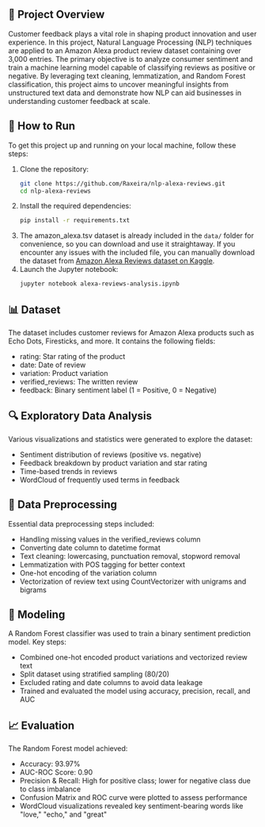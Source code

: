 ## 🧬 Project Overview
Customer feedback plays a vital role in shaping product innovation and user experience. In this project, Natural Language Processing (NLP) techniques are applied to an Amazon Alexa product review dataset containing over 3,000 entries. The primary objective is to analyze consumer sentiment and train a machine learning model capable of classifying reviews as positive or negative. By leveraging text cleaning, lemmatization, and Random Forest classification, this project aims to uncover meaningful insights from unstructured text data and demonstrate how NLP can aid businesses in understanding customer feedback at scale.

## 🚀 How to Run
To get this project up and running on your local machine, follow these steps:
1. Clone the repository:
   ```bash
   git clone https://github.com/Raxeira/nlp-alexa-reviews.git
   cd nlp-alexa-reviews
2. Install the required dependencies:
   ```bash
   pip install -r requirements.txt
3. The amazon_alexa.tsv dataset is already included in the `data/` folder for convenience, so you can download and use it straightaway. If you encounter any issues with the included file, you can manually download the dataset from [Amazon Alexa Reviews dataset on Kaggle](https://www.kaggle.com/datasets/sid321axn/amazon-alexa-reviews).
4. Launch the Jupyter notebook:
   ```bash
   jupyter notebook alexa-reviews-analysis.ipynb

## 📊 Dataset
The dataset includes customer reviews for Amazon Alexa products such as Echo Dots, Firesticks, and more. It contains the following fields:
- rating: Star rating of the product
- date: Date of review
- variation: Product variation
- verified_reviews: The written review
- feedback: Binary sentiment label (1 = Positive, 0 = Negative)

## 🔍 Exploratory Data Analysis
Various visualizations and statistics were generated to explore the dataset:
- Sentiment distribution of reviews (positive vs. negative)
- Feedback breakdown by product variation and star rating
- Time-based trends in reviews
- WordCloud of frequently used terms in feedback

## 🧹 Data Preprocessing
Essential data preprocessing steps included:
- Handling missing values in the verified_reviews column
- Converting date column to datetime format
- Text cleaning: lowercasing, punctuation removal, stopword removal
- Lemmatization with POS tagging for better context
- One-hot encoding of the variation column
- Vectorization of review text using CountVectorizer with unigrams and bigrams

## 🧠 Modeling
A Random Forest classifier was used to train a binary sentiment prediction model. Key steps:
- Combined one-hot encoded product variations and vectorized review text
- Split dataset using stratified sampling (80/20)
- Excluded rating and date columns to avoid data leakage
- Trained and evaluated the model using accuracy, precision, recall, and AUC

## 📈 Evaluation
The Random Forest model achieved:
- Accuracy: 93.97%
- AUC-ROC Score: 0.90
- Precision & Recall: High for positive class; lower for negative class due to class imbalance
- Confusion Matrix and ROC curve were plotted to assess performance
- WordCloud visualizations revealed key sentiment-bearing words like "love," "echo," and "great"

